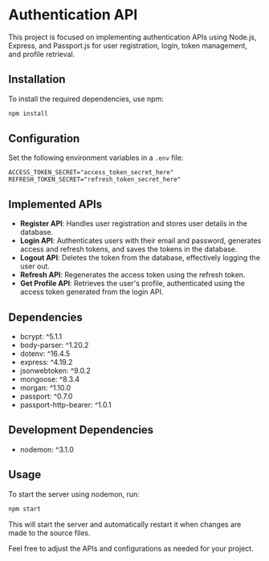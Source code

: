 # Authentication API

This project is focused on implementing authentication APIs using Node.js, Express, and Passport.js for user registration, login, token management, and profile retrieval.

## Installation

To install the required dependencies, use npm:

```bash
npm install
```

## Configuration

Set the following environment variables in a `.env` file:

```plaintext
ACCESS_TOKEN_SECRET="access_token_secret_here"
REFRESH_TOKEN_SECRET="refresh_token_secret_here"
```

## Implemented APIs

- **Register API**: Handles user registration and stores user details in the database.
- **Login API**: Authenticates users with their email and password, generates access and refresh tokens, and saves the tokens in the database.
- **Logout API**: Deletes the token from the database, effectively logging the user out.
- **Refresh API**: Regenerates the access token using the refresh token.
- **Get Profile API**: Retrieves the user's profile, authenticated using the access token generated from the login API.

## Dependencies

- bcrypt: ^5.1.1
- body-parser: ^1.20.2
- dotenv: ^16.4.5
- express: ^4.19.2
- jsonwebtoken: ^9.0.2
- mongoose: ^8.3.4
- morgan: ^1.10.0
- passport: ^0.7.0
- passport-http-bearer: ^1.0.1

## Development Dependencies

- nodemon: ^3.1.0

## Usage

To start the server using nodemon, run:

```bash
npm start
```

This will start the server and automatically restart it when changes are made to the source files.

Feel free to adjust the APIs and configurations as needed for your project.
